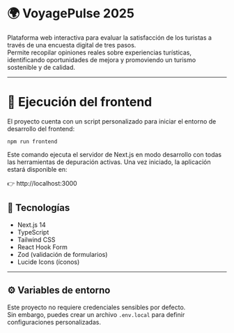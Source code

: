 # 🌍 VoyagePulse 2025

Plataforma web interactiva para evaluar la satisfacción de los turistas a través de una encuesta digital de tres pasos.  
Permite recopilar opiniones reales sobre experiencias turísticas, identificando oportunidades de mejora y promoviendo un turismo sostenible y de calidad.

---

# 🚀 Ejecución del frontend

El proyecto cuenta con un script personalizado para iniciar el entorno de desarrollo del frontend:

```
npm run frontend
```

Este comando ejecuta el servidor de Next.js en modo desarrollo con todas las herramientas de depuración activas.
Una vez iniciado, la aplicación estará disponible en:

👉 http://localhost:3000

## 🧠 Tecnologías

- Next.js 14
- TypeScript
- Tailwind CSS
- React Hook Form
- Zod (validación de formularios)
- Lucide Icons (íconos)

---

## ⚙️ Variables de entorno

Este proyecto no requiere credenciales sensibles por defecto.  
Sin embargo, puedes crear un archivo `.env.local` para definir configuraciones personalizadas.



